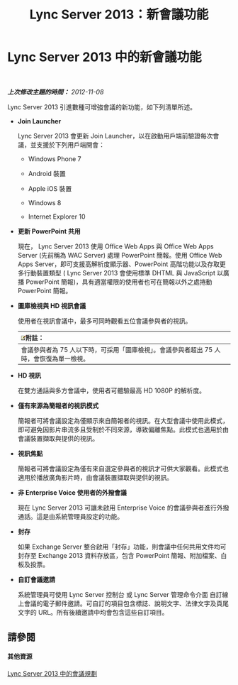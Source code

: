 ﻿---
title: Lync Server 2013：新會議功能
TOCTitle: 新會議功能
ms:assetid: feeb81e8-1424-408c-a440-886aa0fb133c
ms:mtpsurl: https://technet.microsoft.com/zh-tw/library/Gg413085(v=OCS.15)
ms:contentKeyID: 49292924
ms.date: 08/24/2015
mtps_version: v=OCS.15
ms.translationtype: HT
---

# Lync Server 2013 中的新會議功能

 

_**上次修改主題的時間：** 2012-11-08_

Lync Server 2013 引進數種可增強會議的新功能，如下列清單所述。

  - **Join Launcher**
    
    Lync Server 2013 會更新 Join Launcher，以在啟動用戶端前驗證每次會議，並支援於下列用戶端開會：
    
      - Windows Phone 7
    
      - Android 裝置
    
      - Apple iOS 裝置
    
      - Windows 8
    
      - Internet Explorer 10

  - **更新 PowerPoint 共用**
    
    現在， Lync Server 2013 使用 Office Web Apps 與 Office Web Apps Server (先前稱為 WAC Server) 處理 PowerPoint 簡報。使用 Office Web Apps Server，即可支援高解析度顯示器、PowerPoint 高階功能以及存取更多行動裝置類型 ( Lync Server 2013 會使用標準 DHTML 與 JavaScript 以廣播 PowerPoint 簡報)，具有適當權限的使用者也可在簡報以外之處捲動 PowerPoint 簡報。

  - **圖庫檢視與 HD 視訊會議**
    
    使用者在視訊會議中，最多可同時觀看五位會議參與者的視訊。
    
    <table>
    <thead>
    <tr class="header">
    <th><img src="images/Gg398811.note(OCS.15).gif" title="note" alt="note" />附註：</th>
    </tr>
    </thead>
    <tbody>
    <tr class="odd">
    <td>會議參與者為 75 人以下時，可採用「圖庫檢視」。會議參與者超出 75 人時，會恢復為單一檢視。</td>
    </tr>
    </tbody>
    </table>


  - **HD 視訊**
    
    在雙方通話與多方會議中，使用者可體驗最高 HD 1080P 的解析度。

  - **僅有來源為簡報者的視訊模式**
    
    簡報者可將會議設定為僅顯示來自簡報者的視訊。在大型會議中使用此模式，即可避免因影片串流多且受制於不同來源，導致偏離焦點。此模式也適用於由會議裝置擷取與提供的視訊。

  - **視訊焦點**
    
    簡報者可將會議設定為僅有來自選定參與者的視訊才可供大家觀看。此模式也適用於播放廣角影片時，由會議裝置擷取與提供的視訊。

  - **非 Enterprise Voice 使用者的外撥會議**
    
    現在 Lync Server 2013 可讓未啟用 Enterprise Voice 的會議參與者進行外撥通話。這是由系統管理員設定的功能。

  - **封存**
    
    如果 Exchange Server 整合啟用「封存」功能，則會議中任何共用文件均可封存至 Exchange 2013 資料存放區，包含 PowerPoint 簡報、附加檔案、白板及投票。

  - **自訂會議邀請**
    
    系統管理員可使用 Lync Server 控制台 或 Lync Server 管理命令介面 自訂線上會議的電子郵件邀請。可自訂的項目包含標誌、說明文字、法律文字及頁尾文字的 URL。所有後續邀請中均會包含這些自訂項目。

## 請參閱

#### 其他資源

[Lync Server 2013 中的會議規劃](lync-server-2013-planning-for-conferencing.md)

